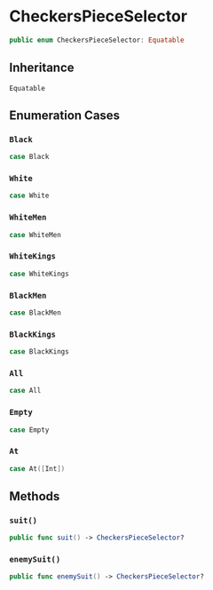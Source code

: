 # CheckersPieceSelector

``` swift
public enum CheckersPieceSelector: Equatable 
```

## Inheritance

`Equatable`

## Enumeration Cases

### `Black`

``` swift
case Black
```

### `White`

``` swift
case White
```

### `WhiteMen`

``` swift
case WhiteMen
```

### `WhiteKings`

``` swift
case WhiteKings
```

### `BlackMen`

``` swift
case BlackMen
```

### `BlackKings`

``` swift
case BlackKings
```

### `All`

``` swift
case All
```

### `Empty`

``` swift
case Empty
```

### `At`

``` swift
case At([Int])
```

## Methods

### `suit()`

``` swift
public func suit() -> CheckersPieceSelector? 
```

### `enemySuit()`

``` swift
public func enemySuit() -> CheckersPieceSelector? 
```
